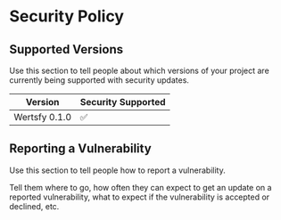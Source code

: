 # Security Policy

## Supported Versions

Use this section to tell people about which versions of your project are
currently being supported with security updates.

| Version | Security Supported |
| ------- | ------------------ |
| Wertsfy 0.1.0 | ✅ |

## Reporting a Vulnerability

Use this section to tell people how to report a vulnerability.

Tell them where to go, how often they can expect to get an update on a
reported vulnerability, what to expect if the vulnerability is accepted or
declined, etc.
